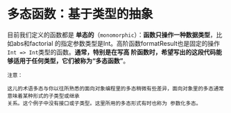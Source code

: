 多态函数：基于类型的抽象
===================================================================================
目前我们定义的函数都是 **单态的**（`monomorphic`）：**函数只操作一种数据类型**，比如abs和factorial
的指定参数类型是Int。高阶函数formatResult也是固定的操作`Int => Int`类型的函数。**通常，特别是在写高
阶函数时，希望写出的这段代码能够适用于任何类型，它们被称为“多态函数”**。
```
注意：

这儿的术语多态与你以往所熟悉的面向对象编程里的多态稍微有些差异，面向对象里的多态通常意味着某种形式的子类型或继承
关系。这个例子中没有接口或子类型。这里所用的多态形式有时也称为 参数化多态。
```
